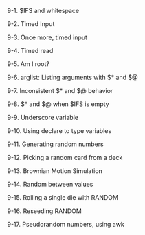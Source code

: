 9-1. $IFS and whitespace

9-2. Timed Input

9-3. Once more, timed input

9-4. Timed read

9-5. Am I root?

9-6. arglist: Listing arguments with $* and $@

9-7. Inconsistent $* and $@ behavior

9-8. $* and $@ when $IFS is empty

9-9. Underscore variable

9-10. Using declare to type variables

9-11. Generating random numbers

9-12. Picking a random card from a deck

9-13. Brownian Motion Simulation

9-14. Random between values

9-15. Rolling a single die with RANDOM

9-16. Reseeding RANDOM

9-17. Pseudorandom numbers, using awk
